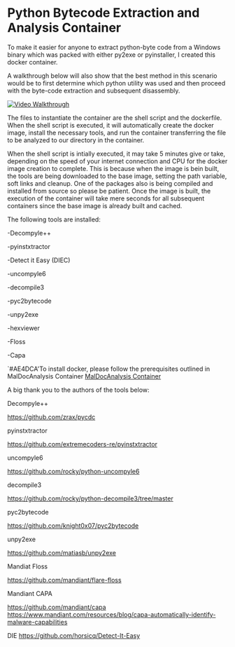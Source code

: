 # Python Bytecode Extraction and Analysis Container
 To make it easier for anyone to extract python-byte code from a Windows binary which was packed with either py2exe or pyinstaller, I created this docker container. 

 A walkthrough below will also show that the best method in this scenario would be to first determine which python utility was used and then proceed with the byte-code extraction and subsequent disassembly.
 
[![Video Walkthrough](https://img.youtube.com/vi/Hva1x4D2Ly4/0.jpg)](https://www.youtube.com/watch?v=Hva1x4D2Ly4 "Walkthrough") 


 The files to instantiate the container are the shell script and the dockerfile. When the shell script is executed, it will automatically create the docker image, install the necessary tools, and run the container transferring the file to be analyzed to our directory in the container.

 When the shell script is intially executed, it may take 5 minutes give or take, depending on the speed of your internet connection and CPU for the docker image creation to complete. This is because when the image is bein built, the tools are being downloaded to the base image, setting the path variable, soft links and cleanup. One of the packages also is being compiled and installed from source so please be patient. Once the image is built, the execution of the container will take mere seconds for all subsequent containers since the base image is already built and cached.

 The following tools are installed:
 
 -Decompyle++
 
 -pyinstxtractor
 
 -Detect it Easy (DIEC)
 
 -uncompyle6
 
 -decompile3
 
 -pyc2bytecode
 
 -unpy2exe
 
 -hexviewer
 
 -Floss
 
 -Capa

 `#AE4DCA'To install docker, please follow the prerequisites outlined in MalDocAnalysis Container  [MalDocAnalysis Container](https://github.com/JemHadar/MalDocAnalysisContainer)

 A big thank you to the authors of the tools below:

 Decompyle++
 
 https://github.com/zrax/pycdc

 pyinstxtractor
 
 https://github.com/extremecoders-re/pyinstxtractor

 uncompyle6
 
 https://github.com/rocky/python-uncompyle6

 decompile3
 
 https://github.com/rocky/python-decompile3/tree/master

 pyc2bytecode
 
 https://github.com/knight0x07/pyc2bytecode

 unpy2exe
 
 https://github.com/matiasb/unpy2exe

 Mandiat Floss
 
 https://github.com/mandiant/flare-floss

 Mandiant CAPA
 
 https://github.com/mandiant/capa
 https://www.mandiant.com/resources/blog/capa-automatically-identify-malware-capabilities
 
 DIE
 https://github.com/horsicq/Detect-It-Easy
